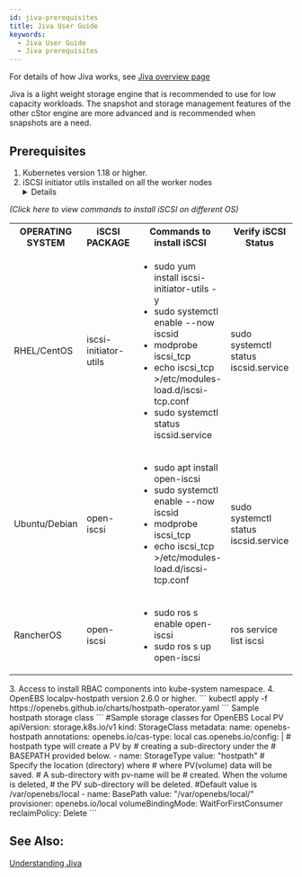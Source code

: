 ```yaml
---
id: jiva-prerequisites
title: Jiva User Guide
keywords: 
  - Jiva User Guide
  - Jiva prerequisites
---
```



For details of how Jiva works, see [Jiva overview page](/concepts/jiva)

Jiva is a light weight storage engine that is recommended to use for low capacity workloads. The snapshot and storage management features of the other cStor engine are more advanced and is recommended when snapshots are a need. 

## Prerequisites

1. Kubernetes version 1.18 or higher.
2. iSCSI initiator utils installed on all the worker nodes<details>
<summary><i>(Click here to view commands to install iSCSI on different OS)</i></summary>
<table>
<tr>
 <th>OPERATING SYSTEM</th>
 <th>iSCSI PACKAGE</th>
 <th>Commands to install iSCSI</th>
 <th>Verify iSCSI Status</th>
</tr>
<tr>
 <td>RHEL/CentOS</td>
 <td>iscsi-initiator-utils</td>
 <td>
 <ul>
 <li>sudo yum install iscsi-initiator-utils -y</li>
<li>sudo systemctl enable --now iscsid</li>
<li>modprobe iscsi_tcp</li>
<li>echo iscsi_tcp >/etc/modules-load.d/iscsi-tcp.conf</li>
 <li>sudo systemctl status iscsid.service</li></ul></td>
 <td>sudo systemctl status iscsid.service</td>
</tr>
<tr>
 <td>Ubuntu/Debian</td>
 <td>open-iscsi</td>
 <td>
 <ul>
 <li>sudo apt install open-iscsi</li>
<li>sudo systemctl enable --now iscsid</li>
<li>modprobe iscsi_tcp</li>
<li>echo iscsi_tcp >/etc/modules-load.d/iscsi-tcp.conf</li></ul>
 </td>
 <td>sudo systemctl status iscsid.service</td>
</tr>
<tr>
 <td>RancherOS</td>
 <td>open-iscsi</td>
 <td>
 <ul>
 <li>sudo ros s enable open-iscsi</li>
 <li>sudo ros s up open-iscsi</li>
 </ul>
 </td>
 <td>ros service list iscsi</td>
</tr>
</table>
</details>
3. Access to install RBAC components into kube-system namespace.
4. OpenEBS localpv-hostpath version 2.6.0 or higher.
   ```
   kubectl apply -f  https://openebs.github.io/charts/hostpath-operator.yaml
   ```
  Sample hostpath storage class
   ```
   #Sample storage classes for OpenEBS Local PV
apiVersion: storage.k8s.io/v1
kind: StorageClass
metadata:
  name: openebs-hostpath
  annotations:
    openebs.io/cas-type: local
    cas.openebs.io/config: |
      # hostpath type will create a PV by 
      # creating a sub-directory under the
      # BASEPATH provided below.
      - name: StorageType
        value: "hostpath"
      # Specify the location (directory) where
      # where PV(volume) data will be saved. 
      # A sub-directory with pv-name will be 
      # created. When the volume is deleted, 
      # the PV sub-directory will be deleted.
      #Default value is /var/openebs/local
      - name: BasePath
        value: "/var/openebs/local/"
provisioner: openebs.io/local
volumeBindingMode: WaitForFirstConsumer
reclaimPolicy: Delete
   ```



## See Also:

[Understanding Jiva](/concepts/jiva)

